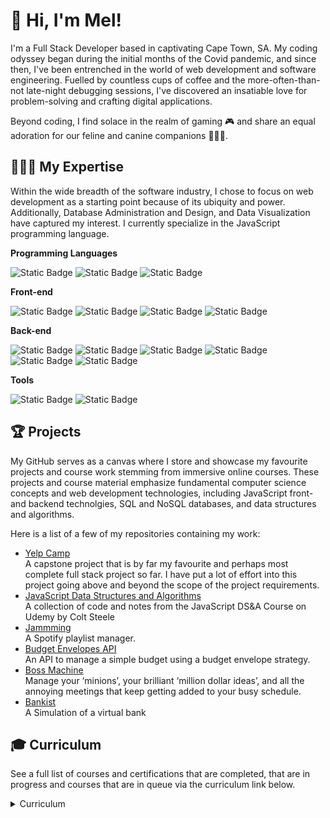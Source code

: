 # 👋 Hi, I'm Mel!

I'm a Full Stack Developer based in captivating Cape Town, SA. My coding odyssey began during the initial months of the Covid pandemic, and since then, I've been entrenched in the world of web development and software engineering. Fuelled by countless cups of coffee and the more-often-than-not late-night debugging sessions, I've discovered an insatiable love for problem-solving and crafting digital applications.

Beyond coding, I find solace in the realm of gaming 🎮 and share an equal adoration for our feline and canine companions 🐶🩵😺. 

## 👩🏼‍💻 My Expertise
Within the wide breadth of the software industry, I chose to focus on web development as a starting point because of its ubiquity and power. Additionally, Database Administration and Design, and Data Visualization have captured my interest. I currently specialize in the JavaScript programming language.

**Programming Languages**

![Static Badge](https://img.shields.io/badge/JavaScript-%2361DAFB?style=flat-square&logo=javascript&logoColor=%23F7DF1E&labelColor=%230D1017&color=%230D1017)
![Static Badge](https://img.shields.io/badge/TypeScript-%230D1017?style=flat-square&logo=typescript&logoColor=%233178C6&labelColor=%230D1017&color=%230D1017)
![Static Badge](https://img.shields.io/badge/Python-%2361DAFB?style=flat-square&logo=python&logoColor=%23F7DF1E&labelColor=%230D1017&color=%230D1017)

**Front-end**

![Static Badge](https://img.shields.io/badge/HTML5-%230D1017?style=flat-square&logo=html5&logoColor=%23E34F26&labelColor=%230D1017&color=%230D1017)
![Static Badge](https://img.shields.io/badge/CSS3-%230D1017?style=flat-square&logo=css3&logoColor=%231572B6&labelColor=%230D1017&color=%230D1017)
![Static Badge](https://img.shields.io/badge/Bootstrap%205-%231D1721?style=flat-square&logo=bootstrap&logoColor=%237952B3&labelColor=%230D1017&color=%230D1017)
![Static Badge](https://img.shields.io/badge/React-%230D1017?style=flat-square&logo=react&logoColor=%2361DAFB&labelColor=%230D1017&color=%230D1017)

**Back-end**

![Static Badge](https://img.shields.io/badge/Node.js-%230D1017?style=flat-square&logo=nodedotjs&logoColor=%23339933&labelColor=%230D1017&color=%230D1017)
![Static Badge](https://img.shields.io/badge/Express-%231D1721?style=flat-square&logo=express&logoColor=%233178C6&labelColor=%230D1017&color=%230D1017)
![Static Badge](https://img.shields.io/badge/MongoDB-%230D1017?style=flat-square&logo=mongodb&logoColor=%2347A248&labelColor=%230D1017&color=%230D1017)
![Static Badge](https://img.shields.io/badge/Mongoose-%230D1017?style=flat-square&logo=mongoose&logoColor=%23880000&labelColor=%230D1017&color=%230D1017)
![Static Badge](https://img.shields.io/badge/MySQL-%231D1721?style=flat-square&logo=mysql&logoColor=%234479A1&labelColor=%230D1017&color=%230D1017)
![Static Badge](https://img.shields.io/badge/PostgreSQL-%231D1721?style=flat-square&logo=postgresql&logoColor=%234169E1&labelColor=%230D1017&color=%230D1017)

**Tools**

![Static Badge](https://img.shields.io/badge/GitHub-%231D1721?style=flat-square&logo=github&logoColor=%23D4D4D4&labelColor=%230D1017&color=%230D1017)
![Static Badge](https://img.shields.io/badge/Postman-%231D1721?style=flat-square&logo=postman&logoColor=%23FF6C37&labelColor=%230D1017&color=%230D1017)













## 🏆 Projects
My GitHub serves as a canvas where I store and showcase my favourite projects and course work stemming from immersive online courses. These projects and course material emphasize fundamental computer science concepts and web development technologies, including JavaScript front- and backend technolgies, SQL and NoSQL databases, and data structures and algorithms. 

Here is a list of a few of my repositories containing my work:

* [Yelp Camp](https://github.com/melissaveraherbst/yelp-camp_camp-review-web-app)  
A capstone project that is by far my favourite and perhaps most complete full stack project so far. I have put a lot of effort into this project going above and beyond the scope of the project requirements.
* [JavaScript Data Structures and Algorithms](https://github.com/melissaveraherbst/javascript-data-structures-and-algorithms/tree/main)  
A collection of code and notes from the JavaScript DS&A Course on Udemy by Colt Steele
* [Jammming](https://github.com/melissaveraherbst/jammming_spotify-playlist-manager)  
A Spotify playlist manager.
* [Budget Envelopes API](https://github.com/melissaveraherbst/envelope-budget-api)  
An API to manage a simple budget using a budget envelope strategy. 
* [Boss Machine](https://github.com/melissaveraherbst/boss-machine)  
Manage your ‘minions’, your brilliant ‘million dollar ideas’, and all the annoying meetings that keep getting added to your busy schedule.
* [Bankist](https://github.com/melissaveraherbst/bankist)  
A Simulation of a virtual bank

## 🎓 Curriculum
See a full list of courses and certifications that are completed, that are in progress and courses that are in queue via the curriculum link below.

<details>

<summary>Curriculum</summary>

Note that many of the courses mentioned get regular updates (often yearly) to stay relevant. In some instances, like with "The Web Developer Bootcamp", it states that it is a 2024 course online, although I completed the course in 2021.

<br><br>
  
| Completed | In Progress | Queued |
| ----------------------------------------------------- | ---------------------------- | ----------------------------------------------- |
| [The Web Developer Bootcamp](https://www.udemy.com/course/the-web-developer-bootcamp/) | [Backend Engineer Career Path](https://www.codecademy.com/learn/paths/back-end-engineer-career-path) | [Software Design Principles](https://www.codecademy.com/learn/software-design-principles) | [comment]: # (END OF ROW 1)
| [The Complete JavaScript Course](https://www.udemy.com/course/the-complete-javascript-course/) | [AWS Certified Cloud Practitioner Course CLF-C02](https://www.udemy.com/course/aws-certified-cloud-practitioner-new/) | [Learn Sass](https://www.codecademy.com/learn/learn-sass) | [comment]: # (END OF ROW 2)
| [JavaScript Algorithms and Data Structures Masterclass](https://www.udemy.com/course/js-algorithms-and-data-structures-masterclass/) | [Learn TypeScript](https://www.codecademy.com/learn/learn-typescript) | [Learn Go](https://www.codecademy.com/enrolled/courses/learn-go) | [comment]: # (END OF ROW 3)
| [Building Interactive Websites](https://www.codecademy.com/learn/build-interactive-websites) | | [Learn JavaScript Unit Testing](https://www.codecademy.com/learn/learn-javascript-unit-testing) | [comment]: # (END OF ROW 4)
| [Learn JavaScript](https://www.codecademy.com/learn/introduction-to-javascript) | | [Learn React Testing](https://www.codecademy.com/learn/learn-react-testing) | [comment]: # (END OF LINE 5)
| [Learn Intermediate JavaScript](https://www.codecademy.com/enrolled/courses/learn-intermediate-javascript) | | | [comment]: # (END OF LINE 6)
| [Learn Node.js](https://www.codecademy.com/enrolled/courses/learn-node-js) | | | [comment]: # (END OF LINE 9)
| [Learn React](https://www.codecademy.com/enrolled/courses/react-101) | | | [comment]: # (END OF LINE 10)

</details>

